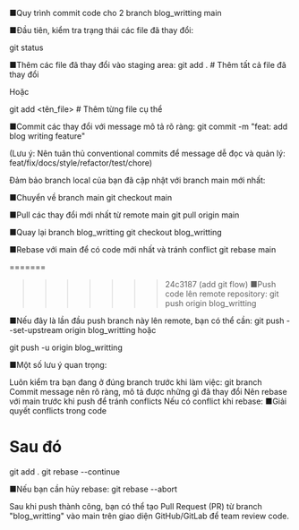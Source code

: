 ■Quy trình commit code cho 2 branch
blog_writting
main

■Đầu tiên, kiểm tra trạng thái các file đã thay đổi:

git status

■Thêm các file đã thay đổi vào staging area:
git add .           # Thêm tất cả file đã thay đổi

Hoặc

git add <tên_file>  # Thêm từng file cụ thể

■Commit các thay đổi với message mô tả rõ ràng:
git commit -m "feat: add blog writing feature"

(Lưu ý: Nên tuân thủ conventional commits để message dễ đọc và quản lý: feat/fix/docs/style/refactor/test/chore)

Đảm bảo branch local của bạn đã cập nhật với branch main mới nhất:

■Chuyển về branch main
git checkout main

■Pull các thay đổi mới nhất từ remote main
git pull origin main

■Quay lại branch blog_writting
git checkout blog_writting

■Rebase với main để có code mới nhất và tránh conflict
git rebase main

=======
>>>>>>> 24c3187 (add git flow)
■Push code lên remote repository:
git push origin blog_writting

■Nếu đây là lần đầu push branch này lên remote, bạn có thể cần:
git push --set-upstream origin blog_writting
hoặc

git push -u origin blog_writting

■Một số lưu ý quan trọng:

Luôn kiểm tra bạn đang ở đúng branch trước khi làm việc:
git branch
Commit message nên rõ ràng, mô tả được những gì đã thay đổi
Nên rebase với main trước khi push để tránh conflicts
Nếu có conflict khi rebase:
■Giải quyết conflicts trong code
# Sau đó
git add .
git rebase --continue

■Nếu bạn cần hủy rebase:
git rebase --abort


Sau khi push thành công, bạn có thể tạo Pull Request (PR) từ branch "blog_writting"
vào main trên giao diện GitHub/GitLab để team review code.